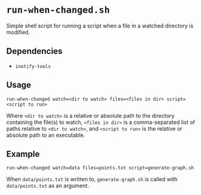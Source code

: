 # `run-when-changed.sh`

Simple shell script for running a script when a file in a watched directory is modified.

## Dependencies

- `inotify-tools`

## Usage

`run-when-changed watch=<dir to watch> files=<files in dir> script=<script to run>`

Where `<dir to watch>` is a relative or absolute path to the directory containing the file(s) to watch,
`<files in dir>` is a comma-separated list of paths relative to `<dir to watch>`, and `<script to run>` is the relative or absolute path to an executable.

## Example

`run-when-changed watch=data files=points.txt script=generate-graph.sh`

When `data/points.txt` is written to, `generate-graph.sh` is called with `data/points.txt` as an argument.
